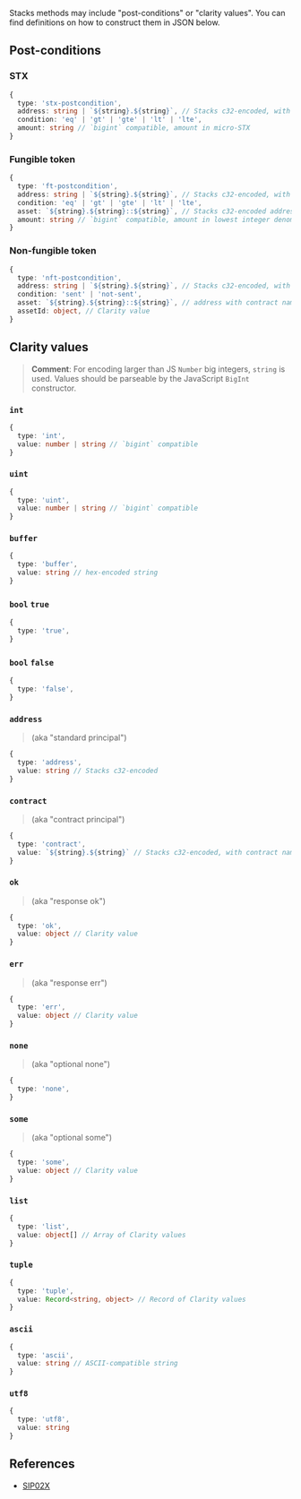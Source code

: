Stacks methods may include "post-conditions" or "clarity values".
You can find definitions on how to construct them in JSON below.

## Post-conditions

### STX

```ts
{
  type: 'stx-postcondition',
  address: string | `${string}.${string}`, // Stacks c32-encoded, with optional contract name suffix
  condition: 'eq' | 'gt' | 'gte' | 'lt' | 'lte',
  amount: string // `bigint` compatible, amount in micro-STX
}
```

### Fungible token

```ts
{
  type: 'ft-postcondition',
  address: string | `${string}.${string}`, // Stacks c32-encoded, with optional contract name suffix
  condition: 'eq' | 'gt' | 'gte' | 'lt' | 'lte',
  asset: `${string}.${string}::${string}`, // Stacks c32-encoded address, with contract name suffix, with asset suffix
  amount: string // `bigint` compatible, amount in lowest integer denomination of fungible token
}
```

### Non-fungible token

```ts
{
  type: 'nft-postcondition',
  address: string | `${string}.${string}`, // Stacks c32-encoded, with optional contract name suffix
  condition: 'sent' | 'not-sent',
  asset: `${string}.${string}::${string}`, // address with contract name suffix with asset suffix, Stacks c32-encoded
  assetId: object, // Clarity value
}
```

## Clarity values

> **Comment**: For encoding larger than JS `Number` big integers, `string` is used.
> Values should be parseable by the JavaScript `BigInt` constructor.

### `int`

```ts
{
  type: 'int',
  value: number | string // `bigint` compatible
}
```

### `uint`

```ts
{
  type: 'uint',
  value: number | string // `bigint` compatible
}
```

### `buffer`

```ts
{
  type: 'buffer',
  value: string // hex-encoded string
}
```

### `bool` `true`

```ts
{
  type: 'true',
}
```

### `bool` `false`

```ts
{
  type: 'false',
}
```

### `address`

> (aka "standard principal")

```ts
{
  type: 'address',
  value: string // Stacks c32-encoded
}
```

### `contract`

> (aka "contract principal")

```ts
{
  type: 'contract',
  value: `${string}.${string}` // Stacks c32-encoded, with contract name suffix
}
```

### `ok`

> (aka "response ok")

```ts
{
  type: 'ok',
  value: object // Clarity value
}
```

### `err`

> (aka "response err")

```ts
{
  type: 'err',
  value: object // Clarity value
}
```

### `none`

> (aka "optional none")

```ts
{
  type: 'none',
}
```

### `some`

> (aka "optional some")

```ts
{
  type: 'some',
  value: object // Clarity value
}
```

### `list`

```ts
{
  type: 'list',
  value: object[] // Array of Clarity values
}
```

### `tuple`

```ts
{
  type: 'tuple',
  value: Record<string, object> // Record of Clarity values
}
```

### `ascii`

```ts
{
  type: 'ascii',
  value: string // ASCII-compatible string
}
```

### `utf8`

```ts
{
  type: 'utf8',
  value: string
}
```

## References

- [SIP02X](https://github.com/janniks/sips/blob/main/sips/sip-02X/sip-02X-wallet-interface.md)
